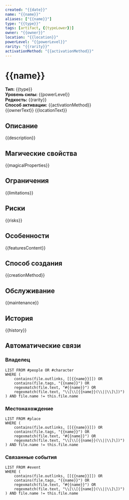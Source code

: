 ```yaml
---
created: "{{date}}"
name: "{{name}}"
aliases: ["{{name}}"]
type: "{{type}}"
tags: [artifact, {{typeLower}}]
owner: "{{owner}}"
location: "{{location}}"
powerLevel: "{{powerLevel}}"
rarity: "{{rarity}}"
activationMethod: "{{activationMethod}}"
---
```


# {{name}}

**Тип:** {{type}}  
**Уровень силы:** {{powerLevel}}  
**Редкость:** {{rarity}}  
**Способ активации:** {{activationMethod}}  
{{ownerText}}
{{locationText}}

## Описание
{{description}}

## Магические свойства
{{magicalProperties}}

## Ограничения
{{limitations}}

## Риски
{{risks}}

## Особенности
{{featuresContent}}

## Способ создания
{{creationMethod}}

## Обслуживание
{{maintenance}}

## История
{{history}}

## Автоматические связи
### Владелец
```dataview
LIST FROM #people OR #character
WHERE (
    contains(file.outlinks, [[{{name}}]]) OR
    contains(file.tags, "{{name}}") OR
    regexmatch(file.text, "#{{name}}") OR
    regexmatch(file.text, "\\[\\[{{name}}(\\||\\]\])")
) AND file.name != this.file.name
```

### Местонахождение
```dataview
LIST FROM #place
WHERE (
    contains(file.outlinks, [[{{name}}]]) OR
    contains(file.tags, "{{name}}") OR
    regexmatch(file.text, "#{{name}}") OR
    regexmatch(file.text, "\\[\\[{{name}}(\\||\\]\])")
) AND file.name != this.file.name
```

### Связанные события
```dataview
LIST FROM #event
WHERE (
    contains(file.outlinks, [[{{name}}]]) OR
    contains(file.tags, "{{name}}") OR
    regexmatch(file.text, "#{{name}}") OR
    regexmatch(file.text, "\\[\\[{{name}}(\\||\\]\])")
) AND file.name != this.file.name
```